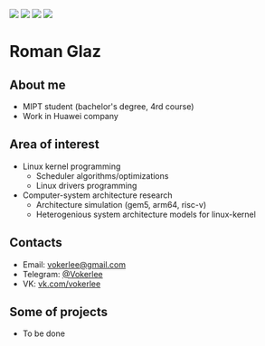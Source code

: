 <p align="left">
    <img src="https://img.shields.io/badge/Age-20-blue" />
    <img src="https://img.shields.io/badge/Focus-System%20Programming-darkgreen" />
    <img src="https://img.shields.io/badge/Lives-Russia-darkblue" />
    <img src="https://img.shields.io/badge/Languages-English%20%26%20Russian-red" />
</p>

<h1 align="left">Roman Glaz </h1>

## About me
  * MIPT student (bachelor's degree, 4rd course)
  * Work in Huawei company

## Area of interest
  * Linux kernel programming
    * Scheduler algorithms/optimizations
    * Linux drivers programming
  * Computer-system architecture research
    * Architecture simulation (gem5, arm64, risc-v)
    * Heterogenious system architecture models for linux-kernel

## Contacts
  * Email: [vokerlee@gmail.com](mailto:vokerlee@gmail.com)
  * Telegram: [@Vokerlee](https://telegram.me/vokerlee)
  * VK: [vk.com/vokerlee](https://vk.com/vokerlee)

## Some of projects
  * To be done

